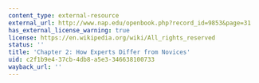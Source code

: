 ```yaml
---
content_type: external-resource
external_url: http://www.nap.edu/openbook.php?record_id=9853&page=31
has_external_license_warning: true
license: https://en.wikipedia.org/wiki/All_rights_reserved
status: ''
title: 'Chapter 2: How Experts Differ from Novices'
uid: c2f1b9e4-37cb-4db8-a5e3-346638100733
wayback_url: ''
---
```

